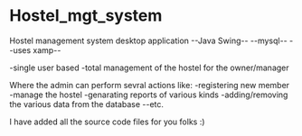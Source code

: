 # Hostel_mgt_system
Hostel management system desktop application
        --Java Swing--
        --mysql--
        --uses xamp--
        
 -single user based
 -total management of the hostel for the owner/manager 

 Where the admin can perform sevral actions like:
   -registering new member
  -manage the hostel 
   -genarating reports of various kinds
 -adding/removing the various data from the database
   --etc.

  I have added all the source code files for you folks :)
  
